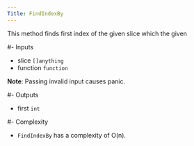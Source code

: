 ```yaml
---
Title: FindIndexBy
---
```


This method finds first index of the given slice which the given

#- Inputs
- slice `[]anything`
- function `function`

**Note**: Passing invalid input causes panic.

#- Outputs
- first `int`

#- Complexity
- `FindIndexBy` has a complexity of O(n).
